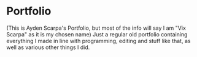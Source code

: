 # Portfolio
(This is Ayden Scarpa's Portfolio, but most of the info will say I am "Vix Scarpa" as it is my chosen name)
Just a regular old portfolio containing everything I made in line with programming, editing and stuff like that, as well as various other things I did.
